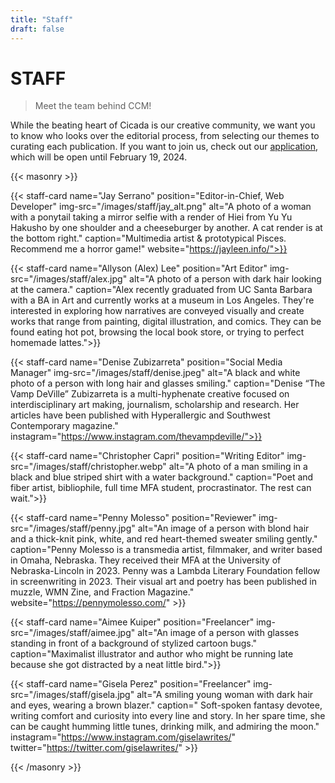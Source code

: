 ```yaml
---
title: "Staff"
draft: false
---
```


# STAFF
> Meet the team behind CCM!

While the beating heart of Cicada is our creative community, we want you to know who looks over the editorial process, from selecting our themes to curating each publication. If you want to join us, check out our [application](https://tally.so/r/woExBM), which will be open until February 19, 2024.

{{< masonry >}}

{{< staff-card name="Jay Serrano" position="Editor-in-Chief, Web Developer" img-src="/images/staff/jay_alt.png" alt="A photo of a woman with a ponytail taking a mirror selfie with a render of Hiei from Yu Yu Hakusho by one shoulder and a cheeseburger by another. A cat render is at the bottom right." caption="Multimedia artist & prototypical Pisces. Recommend me a horror game!" website="https://jayleen.info/">}}

{{< staff-card name="Allyson (Alex) Lee" position="Art Editor" img-src="/images/staff/alex.jpg" alt="A photo of a person with dark hair looking at the camera." caption="Alex recently graduated from UC Santa Barbara with a BA in Art and currently works at a museum in Los Angeles. They're interested in exploring how narratives are conveyed visually and create works that range from painting, digital illustration, and comics. They can be found eating hot pot, browsing the local book store, or trying to perfect homemade lattes.">}}

{{< staff-card name="Denise Zubizarreta" position="Social Media Manager" img-src="/images/staff/denise.jpeg" alt="A black and white photo of a person with long hair and glasses smiling." caption="Denise “The Vamp DeVille” Zubizarreta is a multi-hyphenate creative focused on interdisciplinary art making, journalism, scholarship and research. Her articles have been published with Hyperallergic and Southwest Contemporary magazine." instagram="https://www.instagram.com/thevampdeville/">}}

{{< staff-card name="Christopher Capri" position="Writing Editor" img-src="/images/staff/christopher.webp" alt="A photo of a man smiling in a black and blue striped shirt with a water background." caption="Poet and fiber artist, bibliophile, full time MFA student, procrastinator. The rest can wait.">}}

{{< staff-card name="Penny Molesso" position="Reviewer" img-src="/images/staff/penny.jpg" alt="An image of a person with blond hair and a thick-knit pink, white, and red heart-themed sweater smiling gently." caption="Penny Molesso is a transmedia artist, filmmaker, and writer based in Omaha, Nebraska. They received their MFA at the University of Nebraska-Lincoln in 2023. Penny was a Lambda Literary Foundation fellow in screenwriting in 2023. Their visual art and poetry has been published in muzzle, WMN Zine, and Fraction Magazine." website="https://pennymolesso.com/" >}}

{{< staff-card name="Aimee Kuiper" position="Freelancer" img-src="/images/staff/aimee.jpg" alt="An image of a person with glasses standing in front of a background of stylized cartoon bugs." caption="Maximalist illustrator and author who might be running late because she got distracted by a neat little bird.">}}

{{< staff-card name="Gisela Perez" position="Freelancer" img-src="/images/staff/gisela.jpg" alt="A smiling young woman with dark hair and eyes, wearing a brown blazer." caption=" Soft-spoken fantasy devotee, writing comfort and curiosity into every line and story. In her spare time, she can be caught humming little tunes, drinking milk, and admiring the moon." instagram="https://www.instagram.com/giselawrites/" twitter="https://twitter.com/giselawrites/" >}}

{{< /masonry >}}